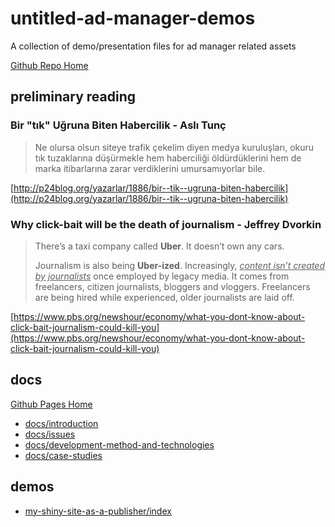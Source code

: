 # untitled-ad-manager-demos

A collection of demo/presentation files for ad manager related assets

[Github Repo Home](https://github.com/xkema/untitled-ad-manager-demos)

## preliminary reading

### Bir "tık" Uğruna Biten Habercilik - Aslı Tunç

> Ne olursa olsun siteye trafik çekelim diyen medya kuruluşları, okuru tık tuzaklarına düşürmekle hem haberciliği öldürdüklerini hem de marka itibarlarına zarar verdiklerini umursamıyorlar bile.

[http://p24blog.org/yazarlar/1886/bir--tik--ugruna-biten-habercilik](http://p24blog.org/yazarlar/1886/bir--tik--ugruna-biten-habercilik)

### Why click-bait will be the death of journalism - Jeffrey Dvorkin

> There’s a taxi company called **Uber**. It doesn’t own any cars.
>
> Journalism is also being **Uber-ized**. Increasingly, <u>*content isn’t created by journalists*</u> once employed by legacy media. It comes from freelancers, citizen journalists, bloggers and vloggers. Freelancers are being hired while experienced, older journalists are laid off.

[https://www.pbs.org/newshour/economy/what-you-dont-know-about-click-bait-journalism-could-kill-you](https://www.pbs.org/newshour/economy/what-you-dont-know-about-click-bait-journalism-could-kill-you)

## docs

[Github Pages Home](https://xkema.github.io/untitled-ad-manager-demos)

- [docs/introduction](https://xkema.github.io/untitled-ad-manager-demos/docs/introduction)
- [docs/issues](https://xkema.github.io/untitled-ad-manager-demos/docs/issues)
- [docs/development-method-and-technologies](https://xkema.github.io/untitled-ad-manager-demos/docs/development-method-and-technologies)
- [docs/case-studies](https://xkema.github.io/untitled-ad-manager-demos/docs/case-studies)

## demos

- [my-shiny-site-as-a-publisher/index](https://xkema.github.io/untitled-ad-manager-demos/src/my-shiny-site-as-a-publisher)
